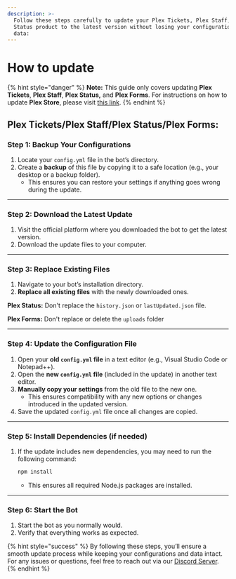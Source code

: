 ```yaml
---
description: >-
  Follow these steps carefully to update your Plex Tickets, Plex Staff, or Plex
  Status product to the latest version without losing your configurations or
  data:
---
```


# How to update

{% hint style="danger" %}
**Note:** This guide only covers updating **Plex Tickets**, **Plex Staff**, **Plex Status,** and **Plex Forms**. For instructions on how to update **Plex Store**, please visit [this link](../plex-store/how-to-update.md).
{% endhint %}



## Plex Tickets/Plex Staff/Plex Status/Plex Forms:

### **Step 1: Backup Your Configurations**

1. Locate your `config.yml` file in the bot’s directory.
2. Create a **backup** of this file by copying it to a safe location (e.g., your desktop or a backup folder).
   * This ensures you can restore your settings if anything goes wrong during the update.

***

### **Step 2: Download the Latest Update**

1. Visit the official platform where you downloaded the bot to get the latest version.
2. Download the update files to your computer.

***

### **Step 3: Replace Existing Files**

1. Navigate to your bot’s installation directory.
2. **Replace all existing files** with the newly downloaded ones.

**Plex Status:** Don't replace the `history.json` or `lastUpdated.json` file.

**Plex Forms:** Don't replace or delete the `uploads` folder

***

### **Step 4: Update the Configuration File**

1. Open your **old `config.yml` file** in a text editor (e.g., Visual Studio Code or Notepad++).
2. Open the **new `config.yml` file** (included in the update) in another text editor.
3. **Manually copy your settings** from the old file to the new one.
   * This ensures compatibility with any new options or changes introduced in the updated version.
4. Save the updated `config.yml` file once all changes are copied.

***

### **Step 5: Install Dependencies (if needed)**

1.  If the update includes new dependencies, you may need to run the following command:

    ```bash
    npm install
    ```

    * This ensures all required Node.js packages are installed.

***

### **Step 6: Start the Bot**

1. Start the bot as you normally would.
2. Verify that everything works as expected.

{% hint style="success" %}
By following these steps, you’ll ensure a smooth update process while keeping your configurations and data intact. For any issues or questions, feel free to reach out via our [Discord Server](https://discord.gg/plexdev).
{% endhint %}
